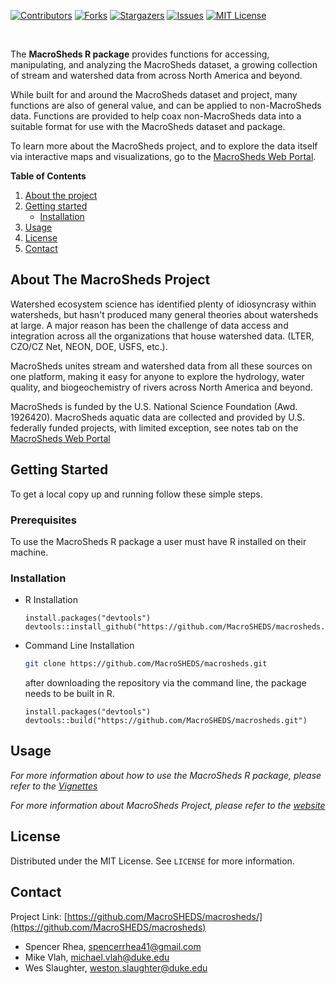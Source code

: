 <!--
thank you "https://github.com/DouweHorsthuis/README-Template/blob/master/BLANK_README.md" for skeleton
-->

[![Contributors][contributors-shield]][contributors-url]
[![Forks][forks-shield]][forks-url]
[![Stargazers][stars-shield]][stars-url]
[![Issues][issues-shield]][issues-url]
[![MIT License][license-shield]][license-url]
<!-- [![LinkedIn][linkedin-shield]][linkedin-url] -->

<br>
<!-- <p align="center"> -->
  <!-- <a href="https://github.com/MacroSHEDS/macrosheds/"> -->
  <!--   <img src="images/logo.png" alt="macrosheds logo" width="160" height="80"> -->
  <!-- </a>  -->
<!-- <h3 align="center">MacroSheds</h3> -->
<!-- <h4 align="center">MacroSheds unites stream and watershed data from myriad public datasets onto one platform, making it easy to epxlore the hydrology, water quality, and biogeochemistry of rivers across North America and beyond</h4> -->

The **MacroSheds R package** provides functions for accessing, manipulating, and analyzing the MacroSheds dataset, a growing collection of stream and watershed data from across North America and beyond. 

While built for and around the MacroSheds dataset and project, many functions are also of general value, and can be applied to non-MacroSheds data. Functions are provided to help coax non-MacroSheds data into a suitable format for use with the MacroSheds dataset and package.

To learn more about the MacroSheds project, and to explore the data itself via interactive maps and visualizations, go to the [MacroSheds Web Portal](https://macrosheds.org).

**Table of Contents**
  
1. [About the project](#about-the-project)
2. [Getting started](#getting-started)
    - [Installation](#installation)  
3. [Usage](#usage)
4. [License](#license)
5. [Contact](#contact)
<!-- 3. [Acknowledgement](#acknowledgement) -->

<!-- ABOUT THE PROJECT -->
## About The MacroSheds Project


Watershed ecosystem science has identified plenty of idiosyncrasy within watersheds, but hasn't produced many general theories about watersheds at large. A major reason has been the challenge of data access and integration across all the organizations that house watershed data. (LTER, CZO/CZ Net, NEON, DOE, USFS, etc.).

MacroSheds unites stream and watershed data from all these sources on one platform, making it easy for anyone to explore the hydrology, water quality, and biogeochemistry of rivers across North America and beyond.

MacroSheds is funded by the U.S. National Science Foundation (Awd. 1926420). MacroSheds aquatic data are collected and provided by U.S. federally funded projects, with limited exception, see notes tab on the [MacroSheds Web Portal](https://macrosheds.org)

<!-- GETTING STARTED -->
## Getting Started

To get a local copy up and running follow these simple steps.

### Prerequisites

To use the MacroSheds R package a user must have R installed on their machine.

### Installation

* R Installation

   ```{r}
   install.packages("devtools")
   devtools::install_github("https://github.com/MacroSHEDS/macrosheds.git")
   ```

* Command Line Installation

   ```sh
   git clone https://github.com/MacroSHEDS/macrosheds.git
   ```

    after downloading the repository via the command line, the package needs to be built in R. 

   ```{r}
   install.packages("devtools")
   devtools::build("https://github.com/MacroSHEDS/macrosheds.git")
   ```

<!-- USAGE EXAMPLES -->
## Usage

_For more information about how to use the MacroSheds R package, please refer to the [Vignettes](https://github.com/MacroSHEDS/macrosheds/tree/master/vignettes)_

_For more information about MacroSheds Project, please refer to the [website](https://macrosheds.org)_

<!-- LICENSE -->
## License

Distributed under the MIT License. See `LICENSE` for more information.



<!-- CONTACT -->
## Contact

<!-- Your Name - [@twitter_handle](https://twitter.com/twitter_handle) - email -->

Project Link: [https://github.com/MacroSHEDS/macrosheds/](https://github.com/MacroSHEDS/macrosheds)

  - Spencer Rhea, spencerrhea41@gmail.com
  - Mike Vlah, michael.vlah@duke.edu
  - Wes Slaughter, weston.slaughter@duke.edu

<br><br>
<!-- ACKNOWLEDGEMENTS -->
<!-- ## Acknowledgements -->

<!-- * []() -->
<!-- * []() -->
<!-- * []() -->





[contributors-shield]: https://cuahsi.shinyapps.io/macrosheds/_w_eb92b9c2/new_logo_full.png
[contributors-url]: https://github.com/MacroSHEDS/macrosheds/graphs/contributors
[forks-shield]: https://img.shields.io/github/forks/MacroSHEDS/macrosheds.svg?style=for-the-badge
[forks-url]: https://github.com/MacroSHEDS/macrosheds/network/members
[stars-shield]: https://img.shields.io/github/stars/MacroSHEDS/macrosheds.svg?style=for-the-badge
[stars-url]: https://github.com/MacroSHEDS/macrosheds/stargazers
[issues-shield]: https://img.shields.io/github/issues/MacroSHEDS/macrosheds.svg?style=for-the-badge
[issues-url]: https://github.com/MacroSHEDS/macrosheds/issues
[license-shield]: https://img.shields.io/github/license/MacroSHEDS/macrosheds.svg?style=for-the-badge
[license-url]: https://github.com/MacroSHEDS/macrosheds/blob/master/LICENSE.txt
<!-- [linkedin-shield]: https://img.shields.io/badge/-LinkedIn-black.svg?style=for-the-badge&logo=linkedin&colorB=555 -->
<!-- [linkedin-url]: https://linkedin.com/in/linkedin_username -->
